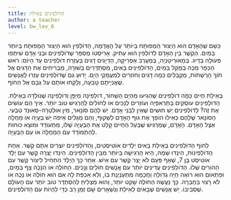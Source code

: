 ```yaml
---
title: הַדוֹלְפִינִים בְּאֵילַת
author: a teacher
level: bw_lev_6
---
```

כְּשֵׁם שֶׁהָאָדָם הוּא הַיְצוּר הַמְפוּתָח בְּיוֹתֵר עַל הָאֲדָמָה, הַדוֹלְפִין הוּא הַיְצוּר הַמְפוּתָח בְּיוֹתֵר בַּמַיִם. הַקֶשֶׁר בֵּין הָאָדָם לַדוֹלְפִין הוּא עַתִיק. אָרִיסְטוֹ מְסַפֵּר שֶׁדוֹלְפִינִים וּבְנֵי אָדָם שִׁיתְפוּ פְּעוּלָה בְּדַיִג. בְּמַאוּרִיטַנְיָה, בְּמַעֲרַב אַפְרִיקָה, הַדַיָגִים דָגִים בְּעֶזְרַת דוֹלְפִינִים עַד הַיוֹם: רֹאשׁ הַכְּפָר מַכֶּה בְּמַקֵל בַּמַיִם, הַדוֹלְפִינִים בָּאִים, מִסְתַדְרִים בְּשׁוּרָה, מַבְרִיחִים אֶת הַדָגִים אֶל תוֹךְ הָרְשָׁתוֹת, מְקַבְּלִים כַּמָה דָגִים וְחוֹזְרִים לְמַעֲמַקֵי הַיָם. יָדוּעַ גַם שֶׁדוֹלְפִינִים עָזְרוּ לַאֲנָשִׁים שֶׁאֳנִיָיתָם טָבְעָה, וְלָקְחוּ אוֹתָם עַל גַבָּם אֶל הַחוֹף.

בְּאֵילַת חַיִים כַּמָה דוֹלְפִינִים שֶׁהִגִיעוּ מֵהַיָם הַשָׁחוֹר, דוֹלְפִינָה מִיַפָּן וְדוֹלְפִינָה שֶׁנוֹלְדָה בְּאֵילַת. הַדוֹלְפִינִים עוֹסְקִים בְּתֵרַאפְּיָה וְעוֹזְרִים לְנָכִים אוֹ לְחוֹלִים לְהַרְגִישׁ טוֹב יוֹתֵר. אֵיךְ הֵם עוֹשִׂים אֶת זֶה? לַדוֹלְפִינִים יֵשׁ חוּשִׁים שֶׁאֵין לִבְנֵי אָדָם. יֵשׁ לָהֶם סוֹנָאר, מִין אוּלְטְרָה-סַאוּנְד טִבְעִי. הַסוֹנָאר שֶׁלָהֶם כְּאִילוּ הוֹפֵךְ אֶת גוּף הָאָדָם לְשָׁקוּף, וְהֵם מְגַלִים אֵיפֹה יֵשׁ בְּעָיָה אוֹ מַחֲלָה אֵצֶל הָאָדָם. הָאָדָם, שֶׁמַרְגִישׁ שֶׁבַּעַל הַחַיִים קָלַט אֶת הַבְּעָיָה שֶׁלוֹ, מִתְעוֹדֵד וּמוֹצֵא כּוֹחוֹת לְהִתְמוֹדֵד עִם הַמַחֲלָה אוֹ עִם הַבְּעָיָה.

לְחוֹף הַדוֹלְפִינִים בְּאֵילַת בָּאִים יְלָדִים אוֹטִיסְטִים, וְהַדוֹלְפִינִים יוֹצְרִים אִתָם קֶשֶׁר. אַחַת הַדוֹלְפִינוֹת, הִינְדוּ שְׁמָהּ, הִיא הָרְגִישָׁה בְּיוֹתֵר מִבֵּין הַדוֹלְפִינִים. הִינְדוּ יָצְרָה קֶשֶׁר עִם יֶלֶד אוֹטִיסְט בֶּן 7, שֶׁאַף פַּעַם לֹא יָצַר קֶשֶׁר עִם אִישׁ. אַחַר כָּךְ הַיֶלֶד הִתְחִיל לִיצוֹר קֶשֶׁר עִם הַהוֹרִים שֶׁלוֹ. הַדוֹלְפִינִים עֲדִינִים יוֹתֵר עִם אֲנָשִׁים חוֹלִים וְנָכִים. הַחוֹלֶה אוֹ הַנָכֶה צָף בַּמַיִם, וּפִתְאוֹם הוּא רוֹאֶה חַיָה גְדוֹלָה וַחֲכָמָה מִתְעַנְיֶנֶת בּוֹ, וְלֹא אִכְפַּת לָהּ אִם הוּא חוֹלֶה אוֹ נָכֶה אוֹ לֹא רָצוּי בַּחֶבְרָה. כָּךְ נַעֲשֶׂה הַחוֹלֶה שָׁקֵט יוֹתֵר, וְהוּא מַצְלִיחַ לְהִסְתַדֵר טוֹב יוֹתֵר עִם הָעוֹלָם שֶׁסְבִיבוֹ. יֵשׁ אֲנָשִׁים שֶׁבָּאִים לְאֵילַת וְנִשְׁאָרִים שָׁם זְמַן רַב כְּדֵי לִהְיוֹת עִם הַדוֹלְפִינִים.